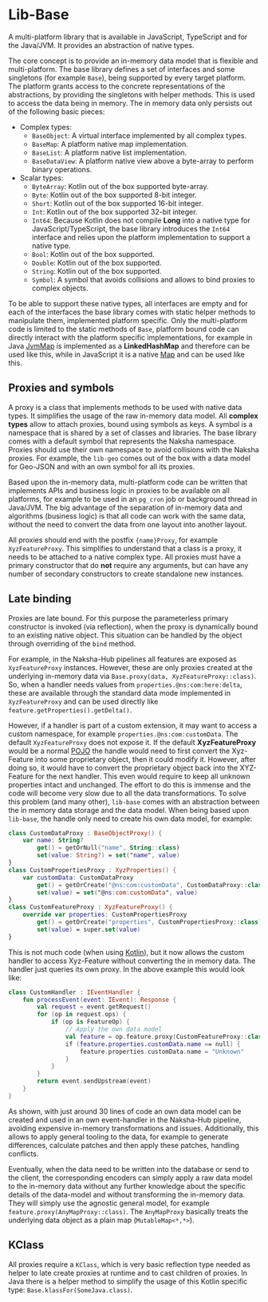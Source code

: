 # Lib-Base
A multi-platform library that is available in JavaScript, TypeScript and for the Java/JVM. It provides an abstraction of native types.

The core concept is to provide an in-memory data model that is flexible and multi-platform. The base library defines a set of interfaces and some singletons (for example `Base`), being supported by every target platform. The platform grants access to the concrete representations of the abstractions, by providing the singletons with helper methods. This is used to access the data being in memory. The in memory data only persists out of the following basic pieces:

- Complex types:
  - `BaseObject`: A virtual interface implemented by all complex types.
  - `BaseMap`: A platform native map implementation.
  - `BaseList`: A platform native list implementation.
  - `BaseDataView`: A platform native view above a byte-array to perform binary operations.
- Scalar types:
  - `ByteArray`: Kotlin out of the box supported byte-array.
  - `Byte`: Kotlin out of the box supported 8-bit integer.
  - `Short`: Kotlin out of the box supported 16-bit integer.
  - `Int`: Kotlin out of the box supported 32-bit integer.
  - `Int64`: Because Kotlin does not compile **Long** into a native type for JavaScript/TypeScript, the base library introduces the `Int64` interface and relies upon the platform implementation to support a native type.
  - `Bool`: Kotlin out of the box supported.
  - `Double`: Kotlin out of the box supported.
  - `String`: Kotlin out of the box supported.
  - `Symbol`: A symbol that avoids collisions and allows to bind proxies to complex objects.

To be able to support these native types, all interfaces are empty and for each of the interfaces the base library comes with static helper methods to manipulate them, implemented platform specific. Only the multi-platform code is limited to the static methods of `Base`, platform bound code can directly interact with the platform specific implementations, for example in Java [JvmMap](src/jvmMain/kotlin/JvmMap.kt) is implemented as a **LinkedHashMap** and therefore can be used like this, while in JavaScript it is a native [Map](https://developer.mozilla.org/en-US/docs/Web/JavaScript/Reference/Global_Objects/Map) and can be used like this.

## Proxies and symbols
A proxy is a class that implements methods to be used with native data types. It simplifies the usage of the raw in-memory data model. All **complex types** allow to attach proxies, bound using symbols as keys. A symbol is a namespace that is shared by a set of classes and libraries. The base library comes with a default symbol that represents the Naksha namespace. Proxies should use their own namespace to avoid collisions with the Naksha proxies. For example, the `lib-geo` comes out of the box with a data model for Geo-JSON and with an own symbol for all its proxies.

Based upon the in-memory data, multi-platform code can be written that implements APIs and business logic in proxies to be available on all platforms, for example to be used in an `pg_cron` job or background thread in Java/JVM. The big advantage of the separation of in-memory data and algorithms (business logic) is that all code can work with the same data, without the need to convert the data from one layout into another layout.

All proxies should end with the postfix `{name}Proxy`, for example `XyzFeatureProxy`. This simplifies to understand that a class is a proxy, it needs to be attached to a native complex type. All proxies must have a primary constructor that do **not** require any arguments, but can have any number of secondary constructors to create standalone new instances.

## Late binding
Proxies are late bound. For this purpose the parameterless primary constructor is invoked (via reflection), when the proxy is dynamically bound to an existing native object. This situation can be handled by the object through overriding of the `bind` method.

For example, in the Naksha-Hub pipelines all features are exposed as `XyzFeatureProxy` instances. However, these are only proxies created at the underlying in-memory data via `Base.proxy(data, XyzFeatureProxy::class)`. So, when a handler needs values from `properties.@ns:com:here:delta`, these are available through the standard data mode implemented in `XyzFeatureProxy` and can be used directly like `feature.getProperties().getDelta()`.

However, if a handler is part of a custom extension, it may want to access a custom namespace, for example `properties.@ns:com:customData`. The default `XyzFeatureProxy` does not expose it. If the default **XyzFeatureProxy** would be a normal [POJO](https://en.wikipedia.org/wiki/Plain_old_Java_object) the handle would need to first convert the Xyz-Feature into some proprietary object, then it could modify it. However, after doing so, it would have to convert the proprietary object back into the XYZ-Feature for the next handler. This even would require to keep all unknown properties intact and unchanged. The effort to do this is immense and the code will become very slow due to all the data transformations. To solve this problem (and many other), `lib-base` comes with an abstraction between the in memory data storage and the data model. When being based upon `lib-base`, the handle only need to create his own data model, for example:

```kotlin
class CustomDataProxy : BaseObjectProxy() {
    var name: String?
        get() = getOrNull("name", String::class)
        set(value: String?) = set("name", value)
}
class CustomPropertiesProxy : XyzProperties() {
    var customData: CustomDataProxy
        get() = getOrCreate("@ns:com:customData", CustomDataProxy::class)
        set(value) = set("@ns:com:customData", value)
}
class CustomFeatureProxy : XyzFeatureProxy() {
    override var properties: CustomPropertiesProxy
        get() = getOrCreate("properties", CustomPropertiesProxy::class)
        set(value) = super.set(value)
}
```

This is not much code (when using [Kotlin](https://kotlinlang.org/)), but it now allows the custom handler to access Xyz-Feature without converting the in memory data. The handler just queries its own proxy. In the above example this would look like:

```kotlin
class CustomHandler : IEventHandler {
    fun processEvent(event: IEvent): Response {
        val request = event.getRequest()
        for (op in request.ops) {
            if (op is FeatureOp) {
                // Apply the own data model
                val feature = op.feature.proxy(CustomFeatureProxy::class)
                if (feature.properties.customData.name == null) {
                    feature.properties.customData.name = "Unknown"
                }
            }
        }
        return event.sendUpstream(event)
    }
}
```

As shown, with just around 30 lines of code an own data model can be created and used in an own event-handler in the Naksha-Hub pipeline, avoiding expensive in-memory transformations and issues. Additionally, this allows to apply general tooling to the data, for example to generate differences, calculate patches and then apply these patches, handling conflicts.

Eventually, when the data need to be written into the database or send to the client, the corresponding encoders can simply apply a raw data model to the in-memory data without any further knowledge about the specific details of the data-model and without transforming the in-memory data. They will simply use the agnostic general model, for example `feature.proxy(AnyMapProxy::class)`. The `AnyMapProxy` basically treats the underlying data object as a plain map (`MutableMap<*,*>`).

## KClass
All proxies require a `KClass`, which is very basic reflection type needed as helper to late create proxies at runtime and to cast children of proxies. In Java there is a helper method to simplify the usage of this Kotlin specific type: `Base.klassFor(SomeJava.class)`.
